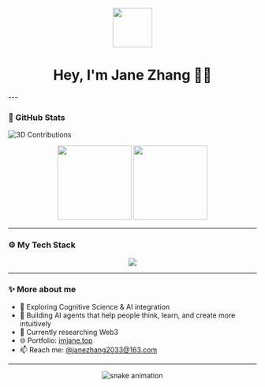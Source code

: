 <p align="center">
  <img src="https://media.giphy.com/media/hvRJCLFzcasrR4ia7z/giphy.gif" width="80"/>
</p>

<h1 align="center">Hey, I'm Jane Zhang 👩‍💻</h1>
---

### 🌿 GitHub Stats
![3D Contributions](./profile-3d-contrib/profile-night-rainbow.svg)

<p align="center">
  <img src="https://github-readme-stats.vercel.app/api?username=jo1-yo&show_icons=true&theme=tokyonight&hide_border=true" height="150"/>
  <img src="https://github-readme-stats.vercel.app/api/top-langs/?username=jo1-yo&layout=compact&theme=tokyonight&hide_border=true" height="150"/>
</p>

---

### ⚙️ My Tech Stack

<p align="center">
  <img src="https://skillicons.dev/icons?i=react,nextjs,ts,js,html,css,tailwind,python,nodejs,express,mongodb,vercel,figma,git,github" />
</p>

---

### ✨ More about me
- 🧠 Exploring Cognitive Science & AI integration  
- 🤖 Building AI agents that help people think, learn, and create more intuitively
- 🔗 Currently researching Web3
- 🌐 Portfolio: [imjane.top](https://imjane.top)  
- 📫 Reach me: [@janezhang2033@163.com](mailto:janezhang2033@163.com)

---
<p align="center">
  <img src="https://raw.githubusercontent.com/jo1-yo/jo1-yo/output/github-contribution-grid-snake.svg" alt="snake animation"/>
</p>


